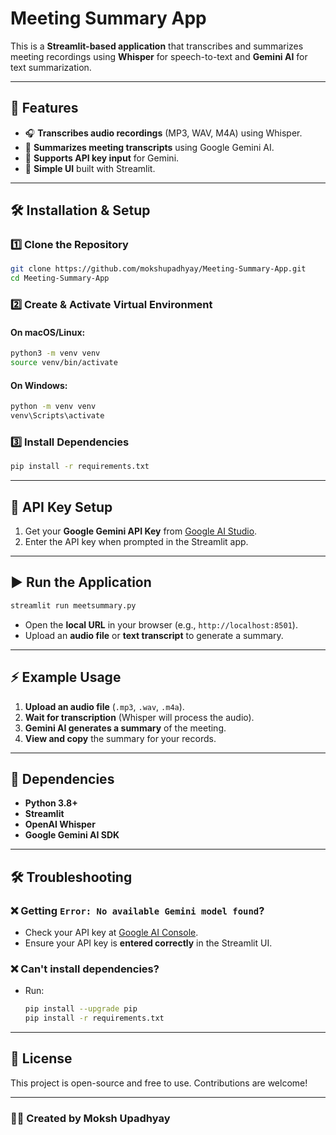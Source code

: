 # Meeting Summary App

This is a **Streamlit-based application** that transcribes and summarizes meeting recordings using **Whisper** for speech-to-text and **Gemini AI** for text summarization.

---

## 🚀 Features
- 🎧 **Transcribes audio recordings** (MP3, WAV, M4A) using Whisper.
- 📝 **Summarizes meeting transcripts** using Google Gemini AI.
- 🔑 **Supports API key input** for Gemini.
- 🎯 **Simple UI** built with Streamlit.

---

## 🛠️ Installation & Setup

### **1️⃣ Clone the Repository**
```bash
git clone https://github.com/mokshupadhyay/Meeting-Summary-App.git
cd Meeting-Summary-App
```

### **2️⃣ Create & Activate Virtual Environment**
#### **On macOS/Linux:**
```bash
python3 -m venv venv
source venv/bin/activate
```
#### **On Windows:**
```bash
python -m venv venv
venv\Scripts\activate
```

### **3️⃣ Install Dependencies**
```bash
pip install -r requirements.txt
```

---

## 🔑 API Key Setup

1. Get your **Google Gemini API Key** from [Google AI Studio](https://ai.google.dev/).
2. Enter the API key when prompted in the Streamlit app.

---

## ▶️ Run the Application

```bash
streamlit run meetsummary.py
```

- Open the **local URL** in your browser (e.g., `http://localhost:8501`).
- Upload an **audio file** or **text transcript** to generate a summary.

---

## ⚡ Example Usage
1. **Upload an audio file** (`.mp3`, `.wav`, `.m4a`).
2. **Wait for transcription** (Whisper will process the audio).
3. **Gemini AI generates a summary** of the meeting.
4. **View and copy** the summary for your records.

---

## 🤖 Dependencies
- **Python 3.8+**
- **Streamlit**
- **OpenAI Whisper**
- **Google Gemini AI SDK**

---

## 🛠️ Troubleshooting
### **❌ Getting `Error: No available Gemini model found`?**
- Check your API key at [Google AI Console](https://ai.google.dev/).
- Ensure your API key is **entered correctly** in the Streamlit UI.

### **❌ Can't install dependencies?**
- Run:
  ```bash
  pip install --upgrade pip
  pip install -r requirements.txt
  ```

---

## 📝 License
This project is open-source and free to use. Contributions are welcome!

---

### **👨‍💻 Created by Moksh Upadhyay**

